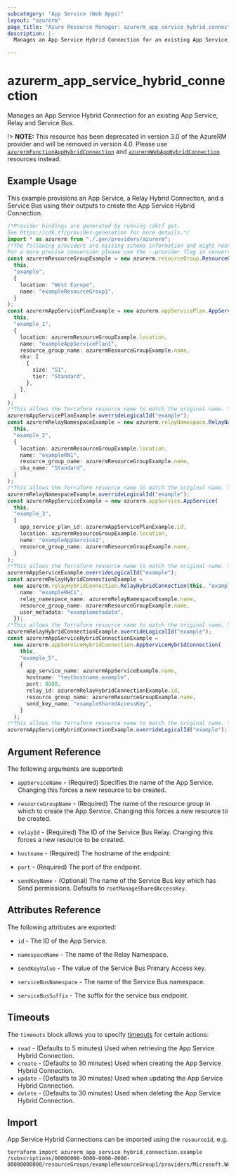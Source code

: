 ```yaml
---
subcategory: "App Service (Web Apps)"
layout: "azurerm"
page_title: "Azure Resource Manager: azurerm_app_service_hybrid_connection"
description: |-
  Manages an App Service Hybrid Connection for an existing App Service, Relay and Service Bus.

---
```


# azurerm\_app\_service\_hybrid\_connection

Manages an App Service Hybrid Connection for an existing App Service, Relay and Service Bus.

!> **NOTE:** This resource has been deprecated in version 3.0 of the AzureRM provider and will be removed in version 4.0. Please use [`azurermFunctionAppHybridConnection`](https://registry.terraform.io/providers/hashicorp/azurerm/latest/docs/resources/function_app_hybrid_connection) and [`azurermWebAppHybridConnection`](https://registry.terraform.io/providers/hashicorp/azurerm/latest/docs/resources/web_app_hybrid_connection) resources instead.

## Example Usage

This example provisions an App Service, a Relay Hybrid Connection, and a Service Bus using their outputs to create the App Service Hybrid Connection.

```typescript
/*Provider bindings are generated by running cdktf get.
See https://cdk.tf/provider-generation for more details.*/
import * as azurerm from "./.gen/providers/azurerm";
/*The following providers are missing schema information and might need manual adjustments to synthesize correctly: azurerm.
For a more precise conversion please use the --provider flag in convert.*/
const azurermResourceGroupExample = new azurerm.resourceGroup.ResourceGroup(
  this,
  "example",
  {
    location: "West Europe",
    name: "exampleResourceGroup1",
  }
);
const azurermAppServicePlanExample = new azurerm.appServicePlan.AppServicePlan(
  this,
  "example_1",
  {
    location: azurermResourceGroupExample.location,
    name: "exampleAppServicePlan1",
    resource_group_name: azurermResourceGroupExample.name,
    sku: [
      {
        size: "S1",
        tier: "Standard",
      },
    ],
  }
);
/*This allows the Terraform resource name to match the original name. You can remove the call if you don't need them to match.*/
azurermAppServicePlanExample.overrideLogicalId("example");
const azurermRelayNamespaceExample = new azurerm.relayNamespace.RelayNamespace(
  this,
  "example_2",
  {
    location: azurermResourceGroupExample.location,
    name: "exampleRN1",
    resource_group_name: azurermResourceGroupExample.name,
    sku_name: "Standard",
  }
);
/*This allows the Terraform resource name to match the original name. You can remove the call if you don't need them to match.*/
azurermRelayNamespaceExample.overrideLogicalId("example");
const azurermAppServiceExample = new azurerm.appService.AppService(
  this,
  "example_3",
  {
    app_service_plan_id: azurermAppServicePlanExample.id,
    location: azurermResourceGroupExample.location,
    name: "exampleAppService1",
    resource_group_name: azurermResourceGroupExample.name,
  }
);
/*This allows the Terraform resource name to match the original name. You can remove the call if you don't need them to match.*/
azurermAppServiceExample.overrideLogicalId("example");
const azurermRelayHybridConnectionExample =
  new azurerm.relayHybridConnection.RelayHybridConnection(this, "example_4", {
    name: "exampleRHC1",
    relay_namespace_name: azurermRelayNamespaceExample.name,
    resource_group_name: azurermResourceGroupExample.name,
    user_metadata: "examplemetadata",
  });
/*This allows the Terraform resource name to match the original name. You can remove the call if you don't need them to match.*/
azurermRelayHybridConnectionExample.overrideLogicalId("example");
const azurermAppServiceHybridConnectionExample =
  new azurerm.appServiceHybridConnection.AppServiceHybridConnection(
    this,
    "example_5",
    {
      app_service_name: azurermAppServiceExample.name,
      hostname: "testhostname.example",
      port: 8080,
      relay_id: azurermRelayHybridConnectionExample.id,
      resource_group_name: azurermResourceGroupExample.name,
      send_key_name: "exampleSharedAccessKey",
    }
  );
/*This allows the Terraform resource name to match the original name. You can remove the call if you don't need them to match.*/
azurermAppServiceHybridConnectionExample.overrideLogicalId("example");

```

## Argument Reference

The following arguments are supported:

*   `appServiceName` - (Required) Specifies the name of the App Service. Changing this forces a new resource to be created.

*   `resourceGroupName` - (Required) The name of the resource group in which to create the App Service. Changing this forces a new resource to be created.

*   `relayId` - (Required) The ID of the Service Bus Relay. Changing this forces a new resource to be created.

*   `hostname` - (Required) The hostname of the endpoint.

*   `port` - (Required) The port of the endpoint.

*   `sendKeyName` - (Optional) The name of the Service Bus key which has Send permissions. Defaults to `rootManageSharedAccessKey`.

## Attributes Reference

The following attributes are exported:

*   `id` - The ID of the App Service.

*   `namespaceName` - The name of the Relay Namespace.

*   `sendKeyValue` - The value of the Service Bus Primary Access key.

*   `serviceBusNamespace` - The name of the Service Bus namespace.

*   `serviceBusSuffix` - The suffix for the service bus endpoint.

## Timeouts

The `timeouts` block allows you to specify [timeouts](https://www.terraform.io/language/resources/syntax#operation-timeouts) for certain actions:

* `read` - (Defaults to 5 minutes) Used when retrieving the App Service Hybrid Connection.
* `create` - (Defaults to 30 minutes) Used when creating the App Service Hybrid Connection.
* `update` - (Defaults to 30 minutes) Used when updating the App Service Hybrid Connection.
* `delete` - (Defaults to 30 minutes) Used when deleting the App Service Hybrid Connection.

## Import

App Service Hybrid Connections can be imported using the `resourceId`, e.g.

```shell
terraform import azurerm_app_service_hybrid_connection.example /subscriptions/00000000-0000-0000-0000-00000000000/resourceGroups/exampleResourceGroup1/providers/Microsoft.Web/sites/exampleAppService1/hybridConnectionNamespaces/exampleRN1/relays/exampleRHC1
```
